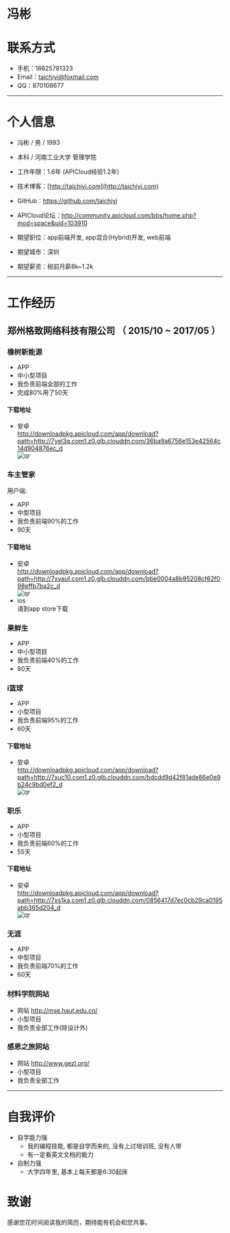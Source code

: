 <!-- # Android程序员简历模板

本简历模板由国内首家互联网人才拍卖网站「 [JobDeer.com](http://www.jobdeer.com) 」提供。

（括号里的是我们的顾问编写的说明，建议在简历书写完成后统一删除）

## 先讲讲怎样才是一份好的技术简历

首先，一份好的简历不光说明事实，更通过FAB模式来增强其说服力。

 - Feature：是什么
 - Advantage：比别人好在哪些地方
 - Benefit：如果雇佣你，招聘方会得到什么好处 

其次，写简历和写议论文不同，过分的论证会显得自夸，反而容易引起反感，所以要点到为止。这里的技巧是，提供论据，把论点留给阅读简历的人自己去得出。放论据要具体，最基本的是要数字化，好的论据要让人印象深刻。

举个例子，下边内容是虚构的：

2006年，我参与了手机XX网发布系统WAPCMS的开发（```这部分是大家都会写的```）。作为核心程序员，我不但完成了网站界面、调度队列的开发工作，更提出了高效的组件级缓存系统，通过碎片化缓冲有效的提升了系统的渲染效率。（```这部分是很多同学忘掉的，要写出你在这个项目中具体负责的部分，以及你贡献出来的价值。```）在该系统上线后，Web前端性能从10QPS提升到200QPS，服务器由10台减少到3台（``` 通过量化的数字来增强可信度 ```）。2008年我升任WAPCMS项目负责人，带领一个3人小组支持着每天超过2亿的PV（``` 这就是Benefit。你能带给前雇主的价值，也就是你能带给新雇主的价值。 ```）。

有同学问，如果我在项目里边没有那么显赫的成绩可以说怎么办？讲不出成绩时，就讲你的成长。因为学习能力也是每家公司都看中的东西。你可以写你在这个项目里边遇到了一个什么样的问题，别人怎么解决的，你怎么解决的，你的方案好在什么地方，最终这个方案的效果如何。

具体、量化、有说服力，是技术简历特别需要注重的地方。

（以上内容在写完简历后，对每一段进行评估，完成后再删除）

 -->

# 冯彬

# 联系方式

- 手机：18625781323
- Email：taichiyi@foxmail.com
- QQ：870108677

---

# 个人信息

 - 冯彬 / 男 / 1993 
 - 本科 / 河南工业大学 管理学院
 - 工作年限：1.6年 (APICloud经验1.2年)
 - 技术博客：[http://taichiyi.com](http://taichiyi.com)  
 - GitHub：https://github.com/taichiyi
 - APICloud论坛：http://community.apicloud.com/bbs/home.php?mod=space&uid=103910

 - 期望职位：app前端开发, app混合(Hybrid)开发, web前端
 - 期望城市：深圳
 - 期望薪资：税前月薪8k~1.2k

---

# 工作经历

## 郑州格致网络科技有限公司 （ 2015/10 ~ 2017/05 ）

### 橡树新能源 

 - APP
 - 中小型项目
 - 我负责前端全部的工作
 - 完成80%用了50天

#### 下载地址
 - 安卓  
 http://downloadpkg.apicloud.com/app/download?path=http://7yel3q.com1.z0.glb.clouddn.com/36ba9a6756e153e42564c14d904876ec_d  
 ![qr](http://oop4q34sz.bkt.clouddn.com/xiangshu-app.png)


### 车主管家 

用户端:

 - APP
 - 中型项目
 - 我负责前端90%的工作
 - 90天

#### 下载地址
 - 安卓  
 http://downloadpkg.apicloud.com/app/download?path=http://7xyauf.com1.z0.glb.clouddn.com/bbe0004a8b95208cf62f098effb7ba2c_d  
![qr](http://oop4q34sz.bkt.clouddn.com/chezhu-app.png)
- ios  
 请到app store下载

### 果鲜生 

 - APP
 - 中小型项目
 - 我负责前端40%的工作
 - 80天


### i篮球 

 - APP
 - 小型项目
 - 我负责前端95%的工作
 - 60天

#### 下载地址
 - 安卓  
 http://downloadpkg.apicloud.com/app/download?path=http://7xuc10.com1.z0.glb.clouddn.com/bdcdd9d42f81ade86e0e9b24c9bd0ef2_d  
 ![qr](http://oop4q34sz.bkt.clouddn.com/ibaskball-app.png)

### 职乐 

 - APP
 - 小型项目
 - 我负责前端60%的工作
 - 55天

#### 下载地址
 - 安卓  
 http://downloadpkg.apicloud.com/app/download?path=http://7xs1ka.com1.z0.glb.clouddn.com/0856417d7ec0cb29ca0195abb365d204_d  
 ![qr](http://oop4q34sz.bkt.clouddn.com/zhile-app.png)


### 无涯 

 - APP
 - 中型项目
 - 我负责前端70%的工作
 - 60天


### 材料学院网站 

 - 网站 http://mse.haut.edu.cn/
 - 小型项目
 - 我负责全部工作(除设计外)


### 感恩之旅网站 

 - 网站 http://www.gezl.org/
 - 小型项目
 - 我负责全部工作

 
<!-- #### 我和格致公司
 - 格致是我同班同学和他几个朋友在15年初创的一个公司
 - 我是大四下学期(2015/10)开始来格致工作的
 - 我是独生子, 我家人希望我离家近一点工作(我家是海南海口的), 我们折中选择了深圳
 -->

---

# 自我评价
 - 自学能力强
    - 我的编程技能, 都是自学而来的, 没有上过培训班, 没有人带
    - 有一定看英文文档的能力
 - 自制力强
 	- 大学四年里, 基本上每天都是6:30起床


# 致谢
感谢您花时间阅读我的简历，期待能有机会和您共事。